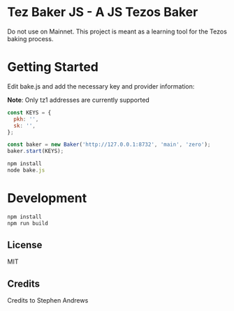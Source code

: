 # Tez Baker JS - A JS Tezos Baker
Do not use on Mainnet. This project is meant as a learning tool for the Tezos baking process.

# Getting Started
Edit bake.js and add the necessary key and provider information:

**Note**: Only tz1 addresses are currently supported

```js
const KEYS = {
  pkh: '',
  sk: '',
};

const baker = new Baker('http://127.0.0.1:8732', 'main', 'zero');
baker.start(KEYS);
```

```js
npm install
node bake.js
```

# Development
```js
npm install
npm run build
```

## License
MIT

## Credits
Credits to Stephen Andrews
